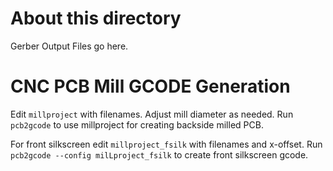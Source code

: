 # About this directory
Gerber Output Files go here.

# CNC PCB Mill GCODE Generation
Edit `millproject` with filenames. Adjust mill diameter as needed.
Run `pcb2gcode` to use millproject for creating backside milled PCB.

For front silkscreen edit `millproject_fsilk` with filenames and x-offset.
Run `pcb2gcode --config milLproject_fsilk` to create front silkscreen gcode.
